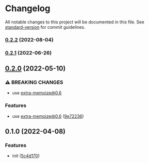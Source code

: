 # Changelog

All notable changes to this project will be documented in this file. See [standard-version](https://github.com/conventional-changelog/standard-version) for commit guidelines.

### [0.2.2](https://github.com/extra-memoize/memory-cache/compare/v0.2.1...v0.2.2) (2022-08-04)

### [0.2.1](https://github.com/extra-memoize/memory-cache/compare/v0.2.0...v0.2.1) (2022-06-26)

## [0.2.0](https://github.com/extra-memoize/memory-cache/compare/v0.1.0...v0.2.0) (2022-05-10)


### ⚠ BREAKING CHANGES

* use extra-memoize@0.6

### Features

* use extra-memoize@0.6 ([9e72236](https://github.com/extra-memoize/memory-cache/commit/9e72236114a1764166d479afe384193081c727b3))

## 0.1.0 (2022-04-08)


### Features

* init ([5c4d170](https://github.com/extra-memoize/memory-cache/commit/5c4d170569bb5aec61987ebac77f770d45a6cff7))
